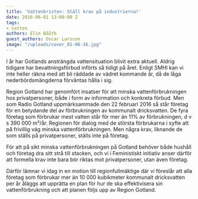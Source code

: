 ```yaml
---
title: 'Vattenbristen: Ställ krav på industrierna!'
date: 2016-06-01 13:00:00 Z
tags:
- vatten
authors: Elin Bååth
guest_authors: Oscar Larsson
image: "/uploads/cover_01-06-16.jpg"
---
```


I år har Gotlands ansträngda vattensituation blivit extra aktuell. Aldrig tidigare har bevattningsförbud införts så tidigt på året. Enligt SMHI kan vi inte heller räkna med att bli räddade av vädret kommande år, då de låga nederbördsmängderna förväntas hålla i sig.

Region Gotland har genomfört insatser för att minska vattenförbrukningen hos privatpersoner, både i form av information och konkreta förbud. Men som Radio Gotland uppmärksammade den 22 februari 2016 så står företag för en betydande del av förbrukningen av kommunalt dricksvatten. De fyra företag som förbrukar mest vatten står för mer än 11% av förbrukningen, d v s 390 000 m³/år. Regionen för dialog med de största förbrukarna i syfte att på frivillig väg minska vattenförbrukningen. Men några krav, liknande de som ställs på privatpersoner, ställs inte på företag.

För att på sikt minska vattenförbrukningen på Gotland behöver både hushåll och företag dra sitt strå till stacken, och vi i Feministiskt initiativ anser därför att formella krav inte bara bör riktas mot privatpersoner, utan även företag.

Därför lämnar vi idag in en motion till regionfullmäktige där vi föreslår att alla företag som förbrukar mer än 10 000 kubikmeter kommunalt dricksvatten per år åläggs att upprätta en plan för hur de ska effektivisera sin vattenförbrukning och att planen följs upp av Region Gotland.